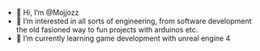- 👋 Hi, I’m @Mojjozz
- 👀 I’m interested in all sorts of engineering, from software development the old fasioned way to fun projects with arduinos etc.
- 🌱 I’m currently learning game development with unreal engine 4

<!---
Mojjozz/Mojjozz is a ✨ special ✨ repository because its `README.md` (this file) appears on your GitHub profile.
You can click the Preview link to take a look at your changes.
--->
